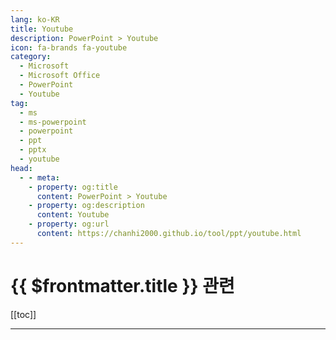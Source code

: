 ```yaml
---
lang: ko-KR
title: Youtube
description: PowerPoint > Youtube
icon: fa-brands fa-youtube
category: 
  - Microsoft
  - Microsoft Office
  - PowerPoint
  - Youtube
tag:
  - ms
  - ms-powerpoint
  - powerpoint
  - ppt
  - pptx
  - youtube
head:
  - - meta:
    - property: og:title
      content: PowerPoint > Youtube
    - property: og:description
      content: Youtube
    - property: og:url
      content: https://chanhi2000.github.io/tool/ppt/youtube.html
---
```


# {{ $frontmatter.title }} 관련

[[toc]]

---

<MyYouTubeItems jsonName="yu-LearnitTraining" /><!-- Learnit Training -->
<MyYouTubeItems jsonName="yu-DanGalletta" /><!-- Dan Galletta -->
<MyYouTubeItems jsonName="yu-fastpptofficial3508" /><!-- fastppt _net -->

<TagLinks />